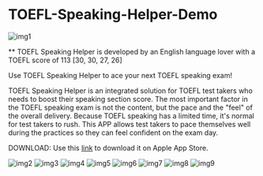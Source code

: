 # TOEFL-Speaking-Helper-Demo

![img1](https://i.imgur.com/yyst7e4.png)

** TOEFL Speaking Helper is developed by an English language lover with a TOEFL score of 113 [30, 30, 27, 26]

Use TOEFL Speaking Helper to ace your next TOEFL speaking exam!

TOEFL Speaking Helper is an integrated solution for TOEFL test takers who needs to boost their speaking section score. The most important factor in the TOEFL speaking exam is not the content, but the pace and the "feel" of the overall delivery. Because TOEFL speaking has a limited time, it's normal for test takers to rush. This APP allows test takers to pace themselves well during the practices so they can feel confident on the exam day.

DOWNLOAD: Use this [link](https://apps.apple.com/us/app/toefl-speaking-helper/id1547083580) to download it on Apple App Store. 

![img2](https://i.imgur.com/wVPRu5R.png)
![img3](https://i.imgur.com/psmrPF9.png)
![img4](https://i.imgur.com/qvPtXdV.png)
![img5](https://i.imgur.com/EU3bMYg.png)
![img6](https://i.imgur.com/zXghX0J.png)
![img7](https://i.imgur.com/ZcX3mTY.png)
![img8](https://i.imgur.com/VpNz9i3.png)
![img9](https://i.imgur.com/GrAtjYg.png)
